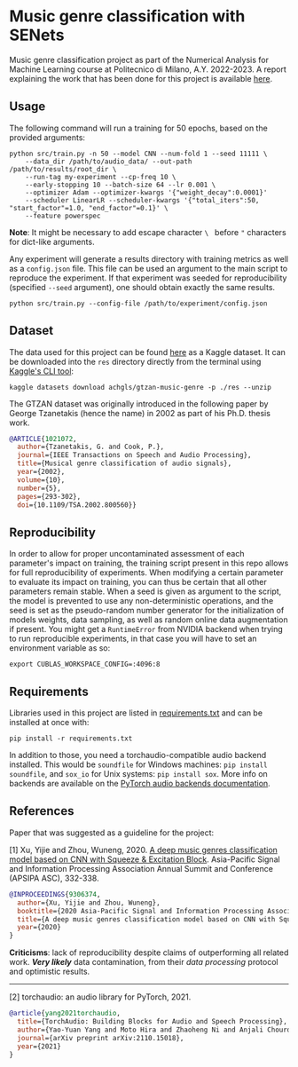 Music genre classification with SENets
========================================
Music genre classification project as part of the Numerical Analysis for Machine Learning course at Politecnico di Milano, A.Y. 2022-2023. 
A report explaining the work that has been done for this project is available [here](report_v1.1.pdf).
 
Usage
-----
The following command will run a training for 50 epochs, based on the provided arguments:
```console
python src/train.py -n 50 --model CNN --num-fold 1 --seed 11111 \
	--data_dir /path/to/audio_data/ --out-path /path/to/results/root_dir \
	--run-tag my-experiment --cp-freq 10 \
	--early-stopping 10 --batch-size 64 --lr 0.001 \
	--optimizer Adam --optimizer-kwargs '{"weight_decay":0.0001}'
	--scheduler LinearLR --scheduler-kwargs '{"total_iters":50, "start_factor"=1.0, "end_factor"=0.1}' \
	--feature powerspec
```
**Note**: It might be necessary to add escape character `\ ` before `"` characters for dict-like
arguments.

Any experiment will generate a results directory with training metrics as well as a `config.json`
file. This file can be used an argument to the main script to reproduce the experiment.
If that experiment was seeded for reproducibility (specified `--seed` argument),
one should obtain exactly the same results.
```console
python src/train.py --config-file /path/to/experiment/config.json
```

Dataset
-------
The data used for this project can be found
[here](https://www.kaggle.com/datasets/achgls/gtzan-music-genre) 
as a Kaggle dataset. It can be downloaded into the `res` directory
directly from the terminal using
[Kaggle's CLI tool](https://www.kaggle.com/docs/api):
```console
kaggle datasets download achgls/gtzan-music-genre -p ./res --unzip
```
The GTZAN dataset was originally introduced in the following paper by George Tzanetakis (hence
the name) in 2002 as part of his Ph.D. thesis work.
```bibtex
@ARTICLE{1021072,
  author={Tzanetakis, G. and Cook, P.},
  journal={IEEE Transactions on Speech and Audio Processing}, 
  title={Musical genre classification of audio signals}, 
  year={2002},
  volume={10},
  number={5},
  pages={293-302},
  doi={10.1109/TSA.2002.800560}}
```


Reproducibility
---------------
In order to allow for proper uncontaminated assessment of each parameter's impact
on training, the training script present in this repo allows for full reproducibility of experiments.
When modifying a certain parameter to evaluate its impact on training, you can thus be certain
that all other parameters remain stable.
When a seed is given as argument to the script, the model is prevented to use any
non-deterministic operations, and the seed is set as the pseudo-random
number generator for the initialization of models weights, data sampling, as well as random online
data augmentation if present.
You might get a `RuntimeError` from NVIDIA backend when trying to run
reproducible experiments, in that case you will have to set an environment variable as so:
```console
export CUBLAS_WORKSPACE_CONFIG=:4096:8
```

Requirements
------------
Libraries used in this project are listed in [requirements.txt](requirements.txt) and
can be installed at once with:
```console
pip install -r requirements.txt
```
In addition to those,
you need a torchaudio-compatible audio backend installed. This would be `soundfile`
for Windows machines: `pip install soundfile`, and `sox_io` for Unix systems:
`pip install sox`. More info on backends are available
on the [PyTorch audio backends documentation](https://pytorch.org/audio/stable/backend.html).

References
-----------
Paper that was suggested as a guideline for the project:

<a id="1">[1]</a> 
Xu, Yijie and Zhou, Wuneng, 2020.
[A deep music genres classification model based on CNN with Squeeze & Excitation Block](https://ieeexplore.ieee.org/document/9306374).
Asia-Pacific Signal and Information Processing Association Annual Summit and Conference (APSIPA ASC), 332-338.
```bibtex
@INPROCEEDINGS{9306374,
  author={Xu, Yijie and Zhou, Wuneng},
  booktitle={2020 Asia-Pacific Signal and Information Processing Association Annual Summit and Conference (APSIPA ASC)}, 
  title={A deep music genres classification model based on CNN with Squeeze & Excitation Block}, 
  year={2020}
}
```
**Criticisms**: lack of reproducibility despite claims of outperforming all related work. ***Very likely*** data contamination, from their *data processing* protocol
and optimistic results.

----------

<a id="2">[2]</a> 
torchaudio: an audio library for PyTorch, 2021.
```bibtex
@article{yang2021torchaudio,
  title={TorchAudio: Building Blocks for Audio and Speech Processing},
  author={Yao-Yuan Yang and Moto Hira and Zhaoheng Ni and Anjali Chourdia and Artyom Astafurov and Caroline Chen and Ching-Feng Yeh and Christian Puhrsch and David Pollack and Dmitriy Genzel and Donny Greenberg and Edward Z. Yang and Jason Lian and Jay Mahadeokar and Jeff Hwang and Ji Chen and Peter Goldsborough and Prabhat Roy and Sean Narenthiran and Shinji Watanabe and Soumith Chintala and Vincent Quenneville-Bélair and Yangyang Shi},
  journal={arXiv preprint arXiv:2110.15018},
  year={2021}
}
```
